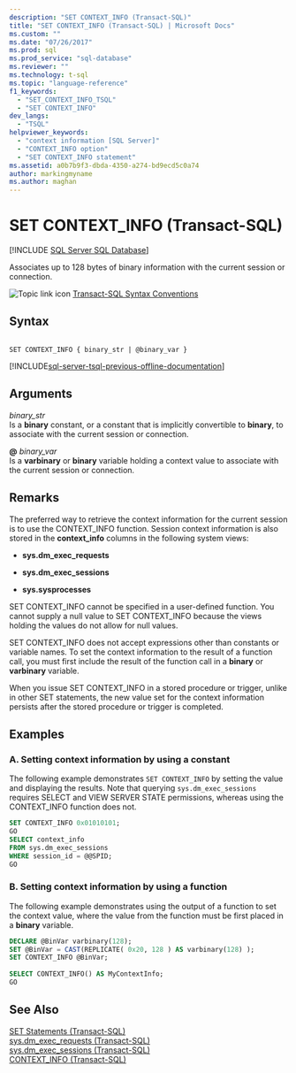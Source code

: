 ```yaml
---
description: "SET CONTEXT_INFO (Transact-SQL)"
title: "SET CONTEXT_INFO (Transact-SQL) | Microsoft Docs"
ms.custom: ""
ms.date: "07/26/2017"
ms.prod: sql
ms.prod_service: "sql-database"
ms.reviewer: ""
ms.technology: t-sql
ms.topic: "language-reference"
f1_keywords: 
  - "SET_CONTEXT_INFO_TSQL"
  - "SET CONTEXT_INFO"
dev_langs: 
  - "TSQL"
helpviewer_keywords: 
  - "context information [SQL Server]"
  - "CONTEXT_INFO option"
  - "SET CONTEXT_INFO statement"
ms.assetid: a0b7b9f3-dbda-4350-a274-bd9ecd5c0a74
author: markingmyname
ms.author: maghan
---
```

# SET CONTEXT_INFO (Transact-SQL)
[!INCLUDE [SQL Server SQL Database](../../includes/applies-to-version/sql-asdb.md)]

  Associates up to 128 bytes of binary information with the current session or connection.  
  
 ![Topic link icon](../../database-engine/configure-windows/media/topic-link.gif "Topic link icon") [Transact-SQL Syntax Conventions](../../t-sql/language-elements/transact-sql-syntax-conventions-transact-sql.md)  
  
## Syntax  
  
```syntaxsql
  
SET CONTEXT_INFO { binary_str | @binary_var }  
```  
  
[!INCLUDE[sql-server-tsql-previous-offline-documentation](../../includes/sql-server-tsql-previous-offline-documentation.md)]

## Arguments
 *binary_str*  
 Is a **binary** constant, or a constant that is implicitly convertible to **binary**, to associate with the current session or connection.  
  
 **@** *binary_var*  
 Is a **varbinary** or **binary** variable holding a context value to associate with the current session or connection.  
  
## Remarks  
 The preferred way to retrieve the context information for the current session is to use the CONTEXT_INFO function. Session context information is also stored in the **context_info** columns in the following system views:  
  
-   **sys.dm_exec_requests**  
  
-   **sys.dm_exec_sessions**  
  
-   **sys.sysprocesses**  
  
 SET CONTEXT_INFO cannot be specified in a user-defined function. You cannot supply a null value to SET CONTEXT_INFO because the views holding the values do not allow for null values.  
  
 SET CONTEXT_INFO does not accept expressions other than constants or variable names. To set the context information to the result of a function call, you must first include the result of the function call in a **binary** or **varbinary** variable.  
  
 When you issue SET CONTEXT_INFO in a stored procedure or trigger, unlike in other SET statements, the new value set for the context information persists after the stored procedure or trigger is completed.  
  
## Examples  
  
### A. Setting context information by using a constant  
 The following example demonstrates `SET CONTEXT_INFO` by setting the value and displaying the results. Note that querying `sys.dm_exec_sessions` requires SELECT and VIEW SERVER STATE permissions, whereas using the CONTEXT_INFO function does not.  
  
```sql
SET CONTEXT_INFO 0x01010101;  
GO  
SELECT context_info   
FROM sys.dm_exec_sessions  
WHERE session_id = @@SPID;  
GO  
```  
  
### B. Setting context information by using a function  
 The following example demonstrates using the output of a function to set the context value, where the value from the function must be first placed in a **binary** variable.  
  
```sql
DECLARE @BinVar varbinary(128);  
SET @BinVar = CAST(REPLICATE( 0x20, 128 ) AS varbinary(128) );  
SET CONTEXT_INFO @BinVar;  
  
SELECT CONTEXT_INFO() AS MyContextInfo;  
GO  
```  
  
## See Also  
 [SET Statements &#40;Transact-SQL&#41;](../../t-sql/statements/set-statements-transact-sql.md)   
 [sys.dm_exec_requests &#40;Transact-SQL&#41;](../../relational-databases/system-dynamic-management-views/sys-dm-exec-requests-transact-sql.md)   
 [sys.dm_exec_sessions &#40;Transact-SQL&#41;](../../relational-databases/system-dynamic-management-views/sys-dm-exec-sessions-transact-sql.md)   
 [CONTEXT_INFO  &#40;Transact-SQL&#41;](../../t-sql/functions/context-info-transact-sql.md)  
  
  
